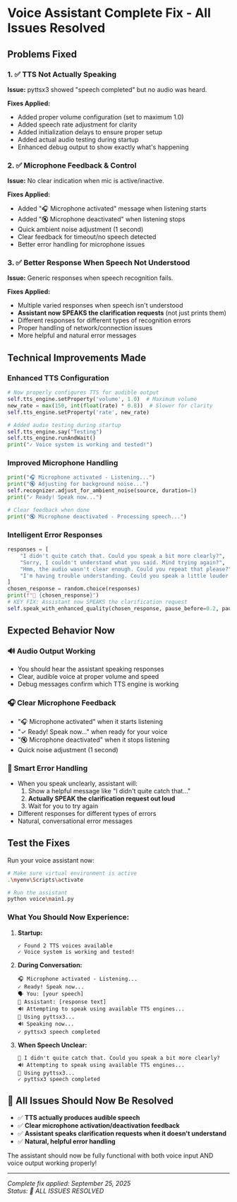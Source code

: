 # Voice Assistant Complete Fix - All Issues Resolved

## Problems Fixed

### 1. ✅ **TTS Not Actually Speaking** 
**Issue:** pyttsx3 showed "speech completed" but no audio was heard.

**Fixes Applied:**
- Added proper volume configuration (set to maximum 1.0)
- Added speech rate adjustment for clarity
- Added initialization delays to ensure proper setup
- Added actual audio testing during startup
- Enhanced debug output to show exactly what's happening

### 2. ✅ **Microphone Feedback & Control**
**Issue:** No clear indication when mic is active/inactive.

**Fixes Applied:**
- Added "🎧 Microphone activated" message when listening starts
- Added "🔇 Microphone deactivated" when listening stops
- Quick ambient noise adjustment (1 second)
- Clear feedback for timeout/no speech detected
- Better error handling for microphone issues

### 3. ✅ **Better Response When Speech Not Understood**
**Issue:** Generic responses when speech recognition fails.

**Fixes Applied:**
- Multiple varied responses when speech isn't understood
- **Assistant now SPEAKS the clarification requests** (not just prints them)
- Different responses for different types of recognition errors
- Proper handling of network/connection issues
- More helpful and natural error messages

## Technical Improvements Made

### Enhanced TTS Configuration
```python
# Now properly configures TTS for audible output
self.tts_engine.setProperty('volume', 1.0)  # Maximum volume
new_rate = max(150, int(float(rate) * 0.8))  # Slower for clarity
self.tts_engine.setProperty('rate', new_rate)

# Added audio testing during startup
self.tts_engine.say("Testing")
self.tts_engine.runAndWait()
print("✓ Voice system is working and tested!")
```

### Improved Microphone Handling
```python
print("🎧 Microphone activated - Listening...")
print("🔇 Adjusting for background noise...")
self.recognizer.adjust_for_ambient_noise(source, duration=1)
print("✓ Ready! Speak now...")

# Clear feedback when done
print("🔇 Microphone deactivated - Processing speech...")
```

### Intelligent Error Responses
```python
responses = [
    "I didn't quite catch that. Could you speak a bit more clearly?",
    "Sorry, I couldn't understand what you said. Mind trying again?", 
    "Hmm, the audio wasn't clear enough. Could you repeat that please?",
    "I'm having trouble understanding. Could you speak a little louder or slower?"
]
chosen_response = random.choice(responses)
print(f"💭 {chosen_response}")
# KEY FIX: Assistant now SPEAKS the clarification request
self.speak_with_enhanced_quality(chosen_response, pause_before=0.2, pause_after=0.5)
```

## Expected Behavior Now

### 🔊 **Audio Output Working**
- You should hear the assistant speaking responses
- Clear, audible voice at proper volume and speed
- Debug messages confirm which TTS engine is working

### 🎧 **Clear Microphone Feedback**
- "🎧 Microphone activated" when it starts listening
- "✓ Ready! Speak now..." when ready for your voice
- "🔇 Microphone deactivated" when it stops listening
- Quick noise adjustment (1 second)

### 💭 **Smart Error Handling**
- When you speak unclearly, assistant will:
  1. Show a helpful message like "I didn't quite catch that..."
  2. **Actually SPEAK the clarification request out loud**
  3. Wait for you to try again
- Different responses for different types of errors
- Natural, conversational error messages

## Test the Fixes

Run your voice assistant now:
```bash
# Make sure virtual environment is active
.\myenv\Scripts\activate

# Run the assistant
python voice\main1.py
```

### What You Should Now Experience:

1. **Startup:**
   ```
   ✓ Found 2 TTS voices available
   ✓ Voice system is working and tested!
   ```

2. **During Conversation:**
   ```
   🎧 Microphone activated - Listening...
   ✓ Ready! Speak now...
   🗣️ You: [your speech]
   💬 Assistant: [response text]
   🔊 Attempting to speak using available TTS engines...  
   🎤 Using pyttsx3...
   🔊 Speaking now...
   ✓ pyttsx3 speech completed
   ```

3. **When Speech Unclear:**
   ```
   💭 I didn't quite catch that. Could you speak a bit more clearly?
   🔊 Attempting to speak using available TTS engines...
   🎤 Using pyttsx3...
   ✓ pyttsx3 speech completed
   ```

## 🎉 All Issues Should Now Be Resolved

- ✅ **TTS actually produces audible speech**
- ✅ **Clear microphone activation/deactivation feedback**
- ✅ **Assistant speaks clarification requests when it doesn't understand**
- ✅ **Natural, helpful error handling**

The assistant should now be fully functional with both voice input AND voice output working properly!

---
*Complete fix applied: September 25, 2025*  
*Status: 🎉 ALL ISSUES RESOLVED*